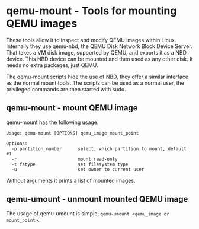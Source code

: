 # qemu-mount - Tools for mounting QEMU images

These tools allow it to inspect and modify QEMU images within Linux.
Internally they use qemu-nbd, the QEMU Disk Network Block Device Server.
That takes a VM disk image, supported by QEMU, and exports it as a
NBD device. This NBD device can be mounted and then used as any
other disk. It needs no extra packages, just QEMU.

The qemu-mount scripts hide the use of NBD, they offer a similar
interface as the normal mount tools. The scripts can be used as a
normal user, the privileged commands are then started with sudo.

## qemu-mount - mount QEMU image

qemu-mount has the following usage:
```
Usage: qemu-mount [OPTIONS] qemu_image mount_point

Options:
  -p partition_number      select, which partition to mount, default #1
  -r                       mount read-only
  -t fstype                set filesystem type
  -u                       set owner to current user
```

Without arguments it prints a list of mounted images.

## qemu-umount - unmount mounted QEMU image

The usage of qemu-umount is simple,
`qemu-umount <qemu_image or mount_point>`.
